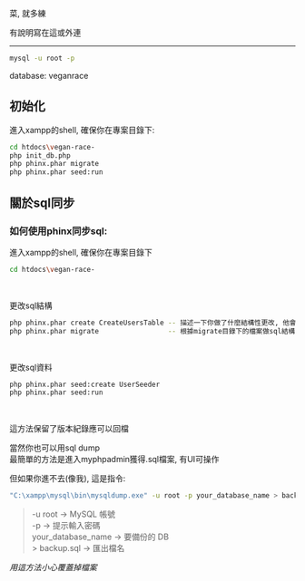 菜, 
就多練

有說明寫在這或外連

-----------------------------------------------------------------------

```bash
mysql -u root -p
```
database: veganrace
<br>
## 初始化

進入xampp的shell, 確保你在專案目錄下:
```bash
cd htdocs\vegan-race-
php init_db.php          
php phinx.phar migrate   
php phinx.phar seed:run
```

## 關於sql同步


### 如何使用phinx同步sql:

進入xampp的shell, 確保你在專案目錄下
```bash
cd htdocs\vegan-race-
```
 <br>

更改sql結構
```bash
php phinx.phar create CreateUsersTable -- 描述一下你做了什麼結構性更改, 他會在migrate目錄下創建一個帶有該名稱的migrate檔案, 已經寫了一個範例在該目錄下, 照著寫即可
php phinx.phar migrate                 -- 根據migrate目錄下的檔案做sql結構的更改, 如果要同步直接跑這行
```
 <br>
 
更改sql資料
```bash
php phinx.phar seed:create UserSeeder
php phinx.phar seed:run
```
 <br>
 
這方法保留了版本紀錄應可以回檔
 
當然你也可以用sql dump
<br>
最簡單的方法是進入myphpadmin獲得.sql檔案, 有UI可操作

但如果你進不去(像我), 這是指令:
```bash
"C:\xampp\mysql\bin\mysqldump.exe" -u root -p your_database_name > backup.sql
```


> -u root → MySQL 帳號 <br>
> -p → 提示輸入密碼 <br>
> your_database_name → 要備份的 DB <br>
> \> backup.sql → 匯出檔名 <br>


*用這方法小心覆蓋掉檔案*
